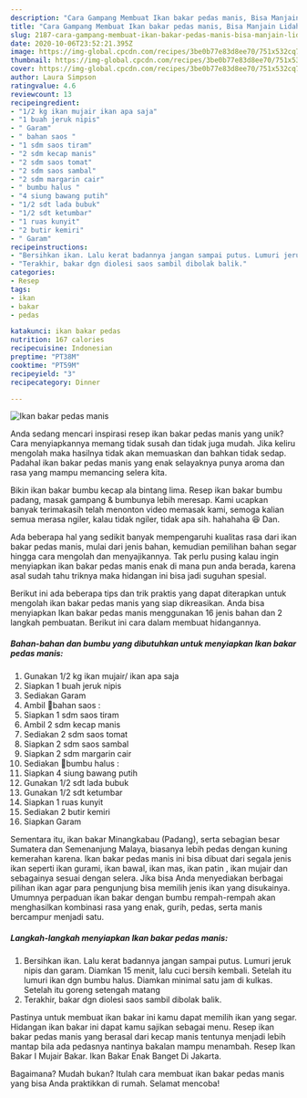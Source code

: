 ```yaml
---
description: "Cara Gampang Membuat Ikan bakar pedas manis, Bisa Manjain Lidah"
title: "Cara Gampang Membuat Ikan bakar pedas manis, Bisa Manjain Lidah"
slug: 2187-cara-gampang-membuat-ikan-bakar-pedas-manis-bisa-manjain-lidah
date: 2020-10-06T23:52:21.395Z
image: https://img-global.cpcdn.com/recipes/3be0b77e83d8ee70/751x532cq70/ikan-bakar-pedas-manis-foto-resep-utama.jpg
thumbnail: https://img-global.cpcdn.com/recipes/3be0b77e83d8ee70/751x532cq70/ikan-bakar-pedas-manis-foto-resep-utama.jpg
cover: https://img-global.cpcdn.com/recipes/3be0b77e83d8ee70/751x532cq70/ikan-bakar-pedas-manis-foto-resep-utama.jpg
author: Laura Simpson
ratingvalue: 4.6
reviewcount: 13
recipeingredient:
- "1/2 kg ikan mujair ikan apa saja"
- "1 buah jeruk nipis"
- " Garam"
- " bahan saos "
- "1 sdm saos tiram"
- "2 sdm kecap manis"
- "2 sdm saos tomat"
- "2 sdm saos sambal"
- "2 sdm margarin cair"
- " bumbu halus "
- "4 siung bawang putih"
- "1/2 sdt lada bubuk"
- "1/2 sdt ketumbar"
- "1 ruas kunyit"
- "2 butir kemiri"
- " Garam"
recipeinstructions:
- "Bersihkan ikan. Lalu kerat badannya jangan sampai putus. Lumuri jeruk nipis dan garam. Diamkan 15 menit, lalu cuci bersih kembali. Setelah itu lumuri ikan dgn bumbu halus. Diamkan minimal satu jam di kulkas. Setelah itu goreng setengah matang"
- "Terakhir, bakar dgn diolesi saos sambil dibolak balik."
categories:
- Resep
tags:
- ikan
- bakar
- pedas

katakunci: ikan bakar pedas 
nutrition: 167 calories
recipecuisine: Indonesian
preptime: "PT38M"
cooktime: "PT59M"
recipeyield: "3"
recipecategory: Dinner

---
```



![Ikan bakar pedas manis](https://img-global.cpcdn.com/recipes/3be0b77e83d8ee70/751x532cq70/ikan-bakar-pedas-manis-foto-resep-utama.jpg)

Anda sedang mencari inspirasi resep ikan bakar pedas manis yang unik? Cara menyiapkannya memang tidak susah dan tidak juga mudah. Jika keliru mengolah maka hasilnya tidak akan memuaskan dan bahkan tidak sedap. Padahal ikan bakar pedas manis yang enak selayaknya punya aroma dan rasa yang mampu memancing selera kita.

Bikin ikan bakar bumbu kecap ala bintang lima. Resep ikan bakar bumbu padang, masak gampang &amp; bumbunya lebih meresap. Kami ucapkan banyak terimakasih telah menonton video memasak kami, semoga kalian semua merasa ngiler, kalau tidak ngiler, tidak apa sih. hahahaha 😆 Dan.

Ada beberapa hal yang sedikit banyak mempengaruhi kualitas rasa dari ikan bakar pedas manis, mulai dari jenis bahan, kemudian pemilihan bahan segar hingga cara mengolah dan menyajikannya. Tak perlu pusing kalau ingin menyiapkan ikan bakar pedas manis enak di mana pun anda berada, karena asal sudah tahu triknya maka hidangan ini bisa jadi suguhan spesial.


Berikut ini ada beberapa tips dan trik praktis yang dapat diterapkan untuk mengolah ikan bakar pedas manis yang siap dikreasikan. Anda bisa menyiapkan Ikan bakar pedas manis menggunakan 16 jenis bahan dan 2 langkah pembuatan. Berikut ini cara dalam membuat hidangannya.

<!--inarticleads1-->

##### Bahan-bahan dan bumbu yang dibutuhkan untuk menyiapkan Ikan bakar pedas manis:

1. Gunakan 1/2 kg ikan mujair/ ikan apa saja
1. Siapkan 1 buah jeruk nipis
1. Sediakan  Garam
1. Ambil  🌻bahan saos :
1. Siapkan 1 sdm saos tiram
1. Ambil 2 sdm kecap manis
1. Sediakan 2 sdm saos tomat
1. Siapkan 2 sdm saos sambal
1. Siapkan 2 sdm margarin cair
1. Sediakan  🌻bumbu halus :
1. Siapkan 4 siung bawang putih
1. Gunakan 1/2 sdt lada bubuk
1. Gunakan 1/2 sdt ketumbar
1. Siapkan 1 ruas kunyit
1. Sediakan 2 butir kemiri
1. Siapkan  Garam


Sementara itu, ikan bakar Minangkabau (Padang), serta sebagian besar Sumatera dan Semenanjung Malaya, biasanya lebih pedas dengan kuning kemerahan karena. Ikan bakar pedas manis ini bisa dibuat dari segala jenis ikan seperti ikan gurami, ikan bawal, ikan mas, ikan patin , ikan mujair dan sebagainya sesuai dengan selera. Jika bisa Anda menyediakan berbagai pilihan ikan agar para pengunjung bisa memilih jenis ikan yang disukainya. Umumnya perpaduan ikan bakar dengan bumbu rempah-rempah akan menghasilkan kombinasi rasa yang enak, gurih, pedas, serta manis bercampur menjadi satu. 

<!--inarticleads2-->

##### Langkah-langkah menyiapkan Ikan bakar pedas manis:

1. Bersihkan ikan. Lalu kerat badannya jangan sampai putus. Lumuri jeruk nipis dan garam. Diamkan 15 menit, lalu cuci bersih kembali. Setelah itu lumuri ikan dgn bumbu halus. Diamkan minimal satu jam di kulkas. Setelah itu goreng setengah matang
1. Terakhir, bakar dgn diolesi saos sambil dibolak balik.


Pastinya untuk membuat ikan bakar ini kamu dapat memilih ikan yang segar. Hidangan ikan bakar ini dapat kamu sajikan sebagai menu. Resep ikan bakar pedas manis yang berasal dari kecap manis tentunya menjadi lebih mantap bila ada pedasnya nantinya bakalan mampu menambah. Resep Ikan Bakar I Mujair Bakar. Ikan Bakar Enak Banget Di Jakarta. 

Bagaimana? Mudah bukan? Itulah cara membuat ikan bakar pedas manis yang bisa Anda praktikkan di rumah. Selamat mencoba!
